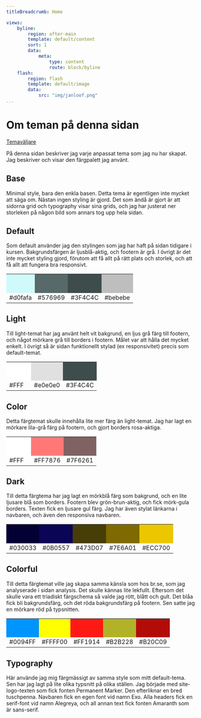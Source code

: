```yaml
---
titleBreadcrumb: Home

views:
    byline:
        region: after-main
        template: default/content
        sort: 1
        data:
            meta:
                type: content
                route: block/byline
    flash:
        region: flash
        template: default/image
        data:
            src: "img/janloof.png"
...
```




Om teman på denna sidan
==============================================

[Temaväljare](theme-selector)

På denna sidan beskriver jag varje anpassat tema som jag nu har skapat. Jag beskriver och visar den färgpalett jag använt. 

Base
----
Minimal style, bara den enkla basen.
Detta tema är egentligen inte mycket att säga om. Nästan ingen styling är gjord. Det som ändå är gjort är att sidorna grid och typography visar sina grids, och jag har justerat ner storleken på någon bild som annars tog upp hela sidan.

Default
-------
Som default använder jag den stylingen som jag har haft på sidan tidigare i kursen. Bakgrundsfärgen är ljusblå-aktig, och footern är grå. I övrigt är det inte mycket styling gjord, förutom att få allt på rätt plats och storlek, och att få allt att fungera bra responsivt.

<table>
    <tr>
        <td style="height: 50px; width: 50px; background-color: #d0fafa"> </td>
        <td style="height: 50px; width: 50px; background-color: #576969"> </td>
        <td style="height: 50px; width: 50px; background-color: #3F4C4C"> </td>
        <td style="height: 50px; width: 50px; background-color: #bebebe"> </td>
    </tr>
    <tr>
        <td>#d0fafa</td>
        <td>#576969</td>
        <td>#3F4C4C</td>
        <td>#bebebe</td>
    </tr>
</table>

Light
-----
Till light-temat har jag använt helt vit bakgrund, en ljus grå färg till footern, och något mörkare grå till borders i footern. Målet var att hålla det mycket enkelt. I övrigt så är sidan funktionellt stylad (ex responsivitet) precis som default-temat.

<table>
    <tr>
        <td style="height: 50px; width: 50px; background-color: #FFF"> </td>
        <td style="height: 50px; width: 50px; background-color: #e0e0e0"> </td>
        <td style="height: 50px; width: 50px; background-color: #3F4C4C"> </td>
    </tr>
    <tr>
        <td>#FFF</td>
        <td>#e0e0e0</td>
        <td>#3F4C4C</td>
    </tr>
</table>

Color
-----
Detta färgtemat skulle innehålla lite mer färg än light-temat. Jag har lagt en mörkare lila-grå färg på footern, och gjort borders rosa-aktiga.

<table>
    <tr>
        <td style="height: 50px; width: 50px; background-color: #FFF"> </td>
        <td style="height: 50px; width: 50px; background-color: #FF7876"> </td>
        <td style="height: 50px; width: 50px; background-color: #7F6261"> </td>
    </tr>
    <tr>
        <td>#FFF</td>
        <td>#FF7876</td>
        <td>#7F6261</td>
    </tr>
</table>

Dark
----
Till detta färgtema har jag lagt en mörkblå färg som bakgrund, och en lite ljusare blå som borders. Footern blev grön-brun-aktig, och fick mörk-gula borders. Texten fick en ljusare gul färg. Jag har även stylat länkarna i navbaren, och även den responsiva navbaren.

<table>
    <tr>
        <td style="height: 50px; width: 50px; background-color: #030033"> </td>
        <td style="height: 50px; width: 50px; background-color: #0B0557"> </td>
        <td style="height: 50px; width: 50px; background-color: #473D07"> </td>
        <td style="height: 50px; width: 50px; background-color: #7E6A01"> </td>
        <td style="height: 50px; width: 50px; background-color: #ECC700"> </td>
    </tr>
    <tr>
        <td>#030033</td>
        <td>#0B0557</td>
        <td>#473D07</td>
        <td>#7E6A01</td>
        <td>#ECC700</td>
    </tr>
</table>

Colorful
--------
Till detta färgtemat ville jag skapa samma känsla som hos br.se, som jag analyserade i sidan analysis. Det skulle kännas lite lekfullt. Eftersom det skulle vara ett triadiskt färgschema så valde jag rött, blått och gult. Det blåa fick bli bakgrundsfärg, och det röda bakgrundsfärg på footern. Sen satte jag en mörkare röd på typsnitten.

<table>
    <tr>
        <td style="height: 50px; width: 50px; background-color: #0094FF"> </td>
        <td style="height: 50px; width: 50px; background-color: #FFFF00"> </td>
        <td style="height: 50px; width: 50px; background-color: #FF1914"> </td>
        <td style="height: 50px; width: 50px; background-color: #B2B228"> </td>
        <td style="height: 50px; width: 50px; background-color: #B20C09"> </td>
    </tr>
    <tr>
        <td>#0094FF</td>
        <td>#FFFF00</td>
        <td>#FF1914</td>
        <td>#B2B228</td>
        <td>#B20C09</td>
    </tr>
</table>


Typography
----------
Här använde jag mig färgmässigt av samma style som mitt default-tema. Sen har jag lagt på lite olika typsnitt på olika ställen. Jag började med site-logo-texten som fick fonten Permanent Marker. Den efterliknar en bred tuschpenna. Navbaren fick en egen font vid namn Exo. Alla headers fick en serif-font vid namn Alegreya, och all annan text fick fonten Amaranth som är sans-serif.
